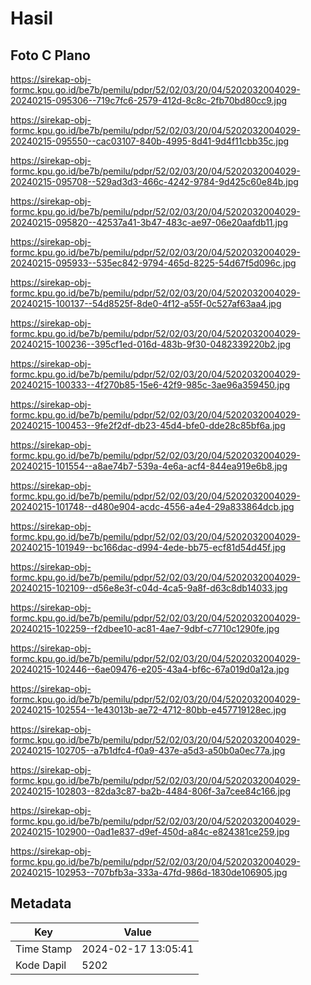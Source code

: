 # Hasil

## Foto C Plano

https://sirekap-obj-formc.kpu.go.id/be7b/pemilu/pdpr/52/02/03/20/04/5202032004029-20240215-095306--719c7fc6-2579-412d-8c8c-2fb70bd80cc9.jpg

https://sirekap-obj-formc.kpu.go.id/be7b/pemilu/pdpr/52/02/03/20/04/5202032004029-20240215-095550--cac03107-840b-4995-8d41-9d4f11cbb35c.jpg

https://sirekap-obj-formc.kpu.go.id/be7b/pemilu/pdpr/52/02/03/20/04/5202032004029-20240215-095708--529ad3d3-466c-4242-9784-9d425c60e84b.jpg

https://sirekap-obj-formc.kpu.go.id/be7b/pemilu/pdpr/52/02/03/20/04/5202032004029-20240215-095820--42537a41-3b47-483c-ae97-06e20aafdb11.jpg

https://sirekap-obj-formc.kpu.go.id/be7b/pemilu/pdpr/52/02/03/20/04/5202032004029-20240215-095933--535ec842-9794-465d-8225-54d67f5d096c.jpg

https://sirekap-obj-formc.kpu.go.id/be7b/pemilu/pdpr/52/02/03/20/04/5202032004029-20240215-100137--54d8525f-8de0-4f12-a55f-0c527af63aa4.jpg

https://sirekap-obj-formc.kpu.go.id/be7b/pemilu/pdpr/52/02/03/20/04/5202032004029-20240215-100236--395cf1ed-016d-483b-9f30-0482339220b2.jpg

https://sirekap-obj-formc.kpu.go.id/be7b/pemilu/pdpr/52/02/03/20/04/5202032004029-20240215-100333--4f270b85-15e6-42f9-985c-3ae96a359450.jpg

https://sirekap-obj-formc.kpu.go.id/be7b/pemilu/pdpr/52/02/03/20/04/5202032004029-20240215-100453--9fe2f2df-db23-45d4-bfe0-dde28c85bf6a.jpg

https://sirekap-obj-formc.kpu.go.id/be7b/pemilu/pdpr/52/02/03/20/04/5202032004029-20240215-101554--a8ae74b7-539a-4e6a-acf4-844ea919e6b8.jpg

https://sirekap-obj-formc.kpu.go.id/be7b/pemilu/pdpr/52/02/03/20/04/5202032004029-20240215-101748--d480e904-acdc-4556-a4e4-29a833864dcb.jpg

https://sirekap-obj-formc.kpu.go.id/be7b/pemilu/pdpr/52/02/03/20/04/5202032004029-20240215-101949--bc166dac-d994-4ede-bb75-ecf81d54d45f.jpg

https://sirekap-obj-formc.kpu.go.id/be7b/pemilu/pdpr/52/02/03/20/04/5202032004029-20240215-102109--d56e8e3f-c04d-4ca5-9a8f-d63c8db14033.jpg

https://sirekap-obj-formc.kpu.go.id/be7b/pemilu/pdpr/52/02/03/20/04/5202032004029-20240215-102259--f2dbee10-ac81-4ae7-9dbf-c7710c1290fe.jpg

https://sirekap-obj-formc.kpu.go.id/be7b/pemilu/pdpr/52/02/03/20/04/5202032004029-20240215-102446--6ae09476-e205-43a4-bf6c-67a019d0a12a.jpg

https://sirekap-obj-formc.kpu.go.id/be7b/pemilu/pdpr/52/02/03/20/04/5202032004029-20240215-102554--1e43013b-ae72-4712-80bb-e457719128ec.jpg

https://sirekap-obj-formc.kpu.go.id/be7b/pemilu/pdpr/52/02/03/20/04/5202032004029-20240215-102705--a7b1dfc4-f0a9-437e-a5d3-a50b0a0ec77a.jpg

https://sirekap-obj-formc.kpu.go.id/be7b/pemilu/pdpr/52/02/03/20/04/5202032004029-20240215-102803--82da3c87-ba2b-4484-806f-3a7cee84c166.jpg

https://sirekap-obj-formc.kpu.go.id/be7b/pemilu/pdpr/52/02/03/20/04/5202032004029-20240215-102900--0ad1e837-d9ef-450d-a84c-e824381ce259.jpg

https://sirekap-obj-formc.kpu.go.id/be7b/pemilu/pdpr/52/02/03/20/04/5202032004029-20240215-102953--707bfb3a-333a-47fd-986d-1830de106905.jpg


## Metadata

| Key        | Value               |
| ---------- | ------------------- |
| Time Stamp | 2024-02-17 13:05:41 |
| Kode Dapil | 5202                |



